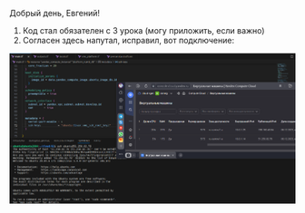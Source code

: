 
Добрый день, Евгений!

1. Код стал обязателен с 3 урока (могу приложить, если важно)
2. Согласен здесь напутал, исправил, вот подключение:

![img.png](Img_2/img_ispr.png)